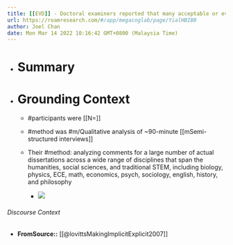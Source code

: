 ```yaml
---
title: [[EVD]] - Doctoral examiners reported that many acceptable or even "very good" dissertations across a range of disciplines fell well short of implicit and explicit criteria for effective synthesis in their literature reviews - [[@lovittsMakingImplicitExplicit2007]]
url: https://roamresearch.com/#/app/megacoglab/page/YialHBIB8
author: Joel Chan
date: Mon Mar 14 2022 10:16:42 GMT+0800 (Malaysia Time)
---
```


- # Summary
- # Grounding Context

    - #participants were [[N=]]

    - #method was #m/Qualitative analysis of ~90-minute [[mSemi-structured interviews]]

    - Their #method: analyzing  comments for a large number of actual dissertations across a wide range of disciplines that span the humanities, social sciences, and traditional STEM, including biology, physics, ECE, math, economics, psych, sociology, english, history, and philosophy

        - ![](https://firebasestorage.googleapis.com/v0/b/firescript-577a2.appspot.com/o/imgs%2Fapp%2Fmegacoglab%2FRu2_E_qw_N?alt=media&token=53a8fa79-3acc-4eb0-bb92-845a1b86d0e6)

###### Discourse Context

- **FromSource::** [[@lovittsMakingImplicitExplicit2007]]
